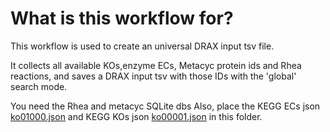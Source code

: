 # What is this workflow for?

This workflow is used to create an universal DRAX input tsv file.

It collects all available KOs,enzyme ECs, Metacyc protein ids and Rhea reactions, and saves a DRAX input tsv with those IDs with the 'global' search mode.



You need the Rhea and metacyc SQLite dbs
Also, place the KEGG ECs json [ko01000.json](https://www.kegg.jp/brite/ko01000) and KEGG KOs json [ko00001.json](https://www.genome.jp/kegg-bin/show_brite?ko00001.keg) in this folder.